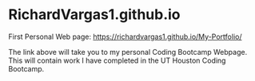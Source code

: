 # RichardVargas1.github.io
First Personal Web page:
https://richardvargas1.github.io/My-Portfolio/

The link above will take you to my personal Coding Bootcamp Webpage. This will contain work I have completed in the UT Houston Coding Bootcamp.
